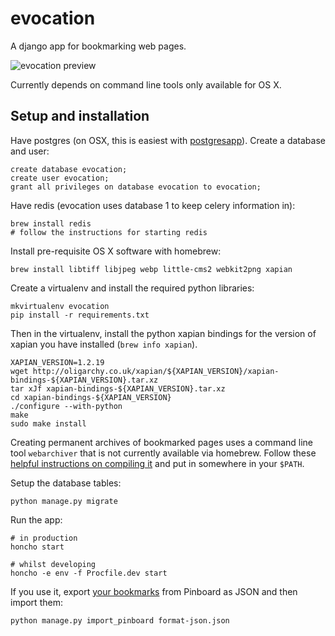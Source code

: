 evocation
=========

A django app for bookmarking web pages.

![evocation preview](https://raw.github.com/norm/evocation/master/evocation.png)

Currently depends on command line tools only available for OS X.


## Setup and installation

Have postgres (on OSX, this is easiest with [postgresapp][pga]). Create a
database and user:

    create database evocation;
    create user evocation;
    grant all privileges on database evocation to evocation;

Have redis (evocation uses database 1 to keep celery information in):

    brew install redis
    # follow the instructions for starting redis

Install pre-requisite OS X software with homebrew:

    brew install libtiff libjpeg webp little-cms2 webkit2png xapian

Create a virtualenv and install the required python libraries:

    mkvirtualenv evocation
    pip install -r requirements.txt

Then in the virtualenv, install the python xapian bindings for the 
version of xapian you have installed (`brew info xapian`).

    XAPIAN_VERSION=1.2.19
    wget http://oligarchy.co.uk/xapian/${XAPIAN_VERSION}/xapian-bindings-${XAPIAN_VERSION}.tar.xz
    tar xJf xapian-bindings-${XAPIAN_VERSION}.tar.xz
    cd xapian-bindings-${XAPIAN_VERSION}
    ./configure --with-python
    make 
    sudo make install

Creating permanent archives of bookmarked pages uses a command line tool
`webarchiver` that is not currently available via homebrew. Follow these 
[helpful instructions on compiling it][wa] and put in somewhere in your
`$PATH`.

Setup the database tables:

    python manage.py migrate

Run the app:

    # in production
    honcho start

    # whilst developing
    honcho -e env -f Procfile.dev start

If you use it, export [your bookmarks][pinboard] from Pinboard as JSON and
then import them:

    python manage.py import_pinboard format-json.json

[pga]: http://postgresapp.com
[wa]: http://www.chainsawonatireswing.com/2013/11/17/how-to-save-a-perfectly-scraped-webpage-into-devonthink/#needed-command-line-software
[pinboard]: https://pinboard.in/export/
